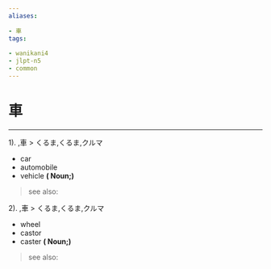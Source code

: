 ```yaml
---
aliases:
    
- 車
tags:
    
- wanikani4
- jlpt-n5
- common
---
```


# 車
---
1).
,車 > くるま,くるま,クルマ

- car
- automobile
- vehicle
**( Noun;)**
> see also: 
            
2).
,車 > くるま,くるま,クルマ

- wheel
- castor
- caster
**( Noun;)**
> see also: 
            